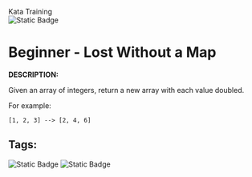 Kata Training <br>
![Static Badge](https://img.shields.io/badge/8kyu%20-%20black?style=flat&logo=codewars&labelColor=B1361E&color=black)

# Beginner - Lost Without a Map

**DESCRIPTION:**

Given an array of integers, return a new array with each value doubled.

For example:

`[1, 2, 3] --> [2, 4, 6]`

## Tags:

![Static Badge](https://img.shields.io/badge/fundamentals%20-%20blue?style=plastic) ![Static Badge](https://img.shields.io/badge/arrays%20-%20dodgerblue?style=plastic)